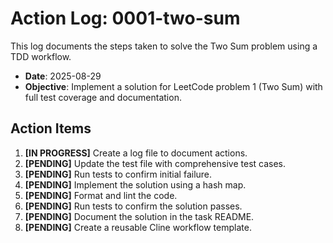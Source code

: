 # Action Log: 0001-two-sum

This log documents the steps taken to solve the Two Sum problem using a TDD workflow.

- **Date**: 2025-08-29
- **Objective**: Implement a solution for LeetCode problem 1 (Two Sum) with full test coverage and documentation.

## Action Items

1. **[IN PROGRESS]** Create a log file to document actions.
2. **[PENDING]** Update the test file with comprehensive test cases.
3. **[PENDING]** Run tests to confirm initial failure.
4. **[PENDING]** Implement the solution using a hash map.
5. **[PENDING]** Format and lint the code.
6. **[PENDING]** Run tests to confirm the solution passes.
7. **[PENDING]** Document the solution in the task README.
8. **[PENDING]** Create a reusable Cline workflow template.
